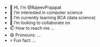 - 👋 Hi, I’m @RajeevPrajapat
- 👀 I’m interested in computer science 
- 🌱 I’m currently learning BCA (data science)
- 💞️ I’m looking to collaborate on 
- 📫 How to reach me ...
- 😄 Pronouns: ...
- ⚡ Fun fact: ...

<!---
RajeevPrajapat/RajeevPrajapat is a ✨ special ✨ repository because its `README.md` (this file) appears on your GitHub profile.
You can click the Preview link to take a look at your changes.
--->
